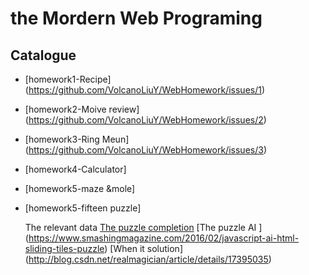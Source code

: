 # the Mordern Web Programing


##  Catalogue


* [homework1-Recipe] (https://github.com/VolcanoLiuY/WebHomework/issues/1)

* [homework2-Moive review] (https://github.com/VolcanoLiuY/WebHomework/issues/2)

* [homework3-Ring Meun] (https://github.com/VolcanoLiuY/WebHomework/issues/3)

* [homework4-Calculator]

* [homework5-maze &mole]
 
* [homework5-fifteen puzzle] 

  The relevant data 
  [The puzzle completion](https://www.sitepoint.com/image-manipulation-with-html5-canvas-a-sliding-puzzle-2/)
	[The puzzle AI ] (https://www.smashingmagazine.com/2016/02/javascript-ai-html-sliding-tiles-puzzle)
	[When it solution] (http://blog.csdn.net/realmagician/article/details/17395035)

